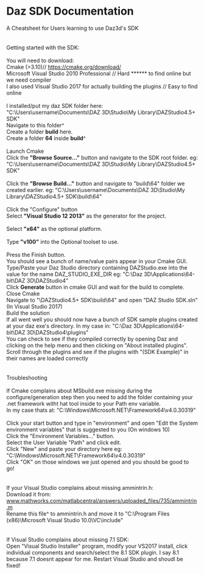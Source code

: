 # Daz SDK Documentation
 A Cheatsheet for Users learning to use Daz3d's SDK <br>
<br>
<br>
 Getting started with the SDK:<br>
<br>
You will need to download:<br>
Cmake (>3.10)// https://cmake.org/download/<br>
Microsoft Visual Studio 2010 Professional // Hard ****** to find online but we need compiler<br>
I also used Visual Studio 2017 for actually building the plugins // Easy to find online<br>
<br>
I installed/put my daz SDK folder here: "C:\Users\username\Documents\DAZ 3D\Studio\My Library\DAZStudio4.5+ SDK\"<br>
Navigate to this folder^<br>
Create a folder <b>build</b> here.<br>
Create a folder <b>64</b> inside <b>build</b>^<br>
<br>
Launch Cmake<br>
Click the <b>"Browse Source..."</b> button and navigate to the SDK root folder. eg: "C:\Users\username\Documents\DAZ 3D\Studio\My Library\DAZStudio4.5+ SDK\"<br>
<br>
Click the <b>"Browse Build..."</b> button and navigate to "build\64\" folder we created earlier. eg: "C:\Users\username\Documents\DAZ 3D\Studio\My Library\DAZStudio4.5+ SDK\build\64"<br>
<br>
Click the "Configure" button<br>
Select <b>"Visual Studio 12 2013"</b> as the generator for the project.<br>
<br>
Select <b>"x64"</b> as the optional platform.<br>
<br>
Type <b>"v100"</b> into the Optional toolset to use.<br>
<br>
Press the Finish button. <br>
You should see a bunch of name/value pairs appear in your Cmake GUI.<br>
Type/Paste your Daz Studio directory containing DAZStudio.exe into the value for the name DAZ_STUDIO_EXE_DIR eg: "C:\Daz 3D\Applications\64-bit\DAZ 3D\DAZStudio4"<br>
Click <b>Generate</b> button in cmake GUI and wait for the build to complete.<br>
Close Cmake<br>
Navigate to "\DAZStudio4.5+ SDK\build\64\" and open "DAZ Studio SDK.sln" (In Visual Studio 2017)<br>
Build the solution<br>
If all went well you should now have a bunch of SDK sample plugins created at your daz exe's directory. In my case in: "C:\Daz 3D\Applications\64-bit\DAZ 3D\DAZStudio4\plugins\"<br>
You can check to see if they compiled correctly by opening Daz and clicking on the help menu and then clicking on "About installed plugins". Scroll through the plugins and see if the plugins with "(SDK Example)" in their names are loaded correctly<br>
<br>
<br>
Troubleshooting<br>
<br>
If Cmake complains about MSbuild.exe missing during the configure/generation step then you need to add the folder containing your .net framework witht hat tool inside to your Path env variable.<br>
In my case thats at: "C:\Windows\Microsoft.NET\Framework64\v4.0.30319"<br>
<br>
Click your start button and type in "environment" and open "Edit the System environment variables" that is suggested to you (On windows 10)<br>
Click the "Environment Variables..." button.<br>
Select the User Variable "Path" and click edit.<br>
Click "New" and paste your directory here eg: "C:\Windows\Microsoft.NET\Framework64\v4.0.30319"<br>
Click "OK" on those windows we just opened and you should be good to go!<br>
<br>
<br>
If your Visual Studio complains about missing ammintrin.h:<br>
Download it from: www.mathworks.com/matlabcentral/answers/uploaded_files/735/ammintrin.m<br>
Rename this file^ to ammintrin.h and move it to "C:\Program Files (x86)\Microsoft Visual Studio 10.0\VC\include\"<br>
<br>
<br>
If Visual Studio complains about missing 7.1 SDK:<br>
Open "Visual Studio Installer" program, modify your VS2017 install, click individual components and search/select the 8.1 SDK plugin. I say 8.1 because 7.1 doesnt appear for me. Restart Visual Studio and shoudl be fixed!<br>
